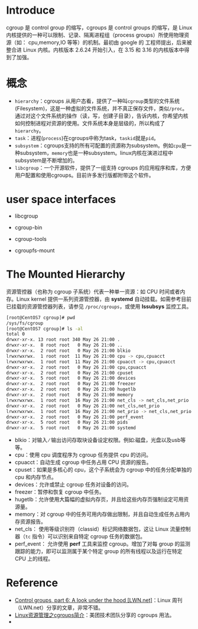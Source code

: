 # Introduce

cgroup 是 control group 的缩写，cgroups 是 control groups 的缩写，是 Linux 内核提供的一种可以限制、记录、隔离进程组（process groups）所使用物理资源（如： cpu,memory,IO 等等）的机制。最初由 google 的  工程师提出，后来被整合进 Linux 内核。内核版本 2.6.24 开始引入，在 3.15 和 3.16 的内核版本中得到了加强。

# 概念

- `hierarchy`：cgroups 从用户态看，提供了一种叫`cgroup`类型的文件系统(Filesystem)，这是一种虚拟的文件系统，并不真正保存文件，类似`/proc`。通过对这个文件系统的操作（读，写，创建子目录），告诉内核，你希望内核如何控制进程对资源的使用。文件系统本身是层级的，所以构成了`hierarchy`。
- `task`：进程(`process`)在cgroups中称为task，`taskid`就是`pid`。
- `subsystem`：cgroups支持的所有可配置的资源称为subsystem。例如`cpu`是一种subsystem，`memory`也是一种subsystem。linux内核在演进过程中subsystem是不断增加的。
- `libcgroup`：一个开源软件，提供了一组支持 cgroups 的应用程序和库，方便用户配置和使用cgroups。目前许多发行版都附带这个软件。

# user space interfaces

- libcgroup

- cgroup-bin

- cgroup-tools

- cgroupfs-mount

# The Mounted Hierarchy

资源管控器（也称为 cgroup 子系统）代表一种单一资源：如 CPU 时间或者内存。Linux kernel 提供一系列资源管控器，由 **systemd** 自动挂载。如需参考目前已挂载的资源管控器列表，请参见 `/proc/cgroups`，或使用 **lssubsys** 监控工具。

```bash
[root@CentOS7 cgroup]# pwd
/sys/fs/cgroup
[root@CentOS7 cgroup]# ls -al
total 0
drwxr-xr-x. 13 root root 340 May 26 21:00 .
drwxr-xr-x.  8 root root   0 May 26 21:00 ..
drwxr-xr-x.  2 root root   0 May 26 21:00 blkio
lrwxrwxrwx.  1 root root  11 May 26 21:00 cpu -> cpu,cpuacct
lrwxrwxrwx.  1 root root  11 May 26 21:00 cpuacct -> cpu,cpuacct
drwxr-xr-x.  2 root root   0 May 26 21:00 cpu,cpuacct
drwxr-xr-x.  2 root root   0 May 26 21:00 cpuset
drwxr-xr-x.  5 root root   0 May 26 21:00 devices
drwxr-xr-x.  2 root root   0 May 26 21:00 freezer
drwxr-xr-x.  2 root root   0 May 26 21:00 hugetlb
drwxr-xr-x.  2 root root   0 May 26 21:00 memory
lrwxrwxrwx.  1 root root  16 May 26 21:00 net_cls -> net_cls,net_prio
drwxr-xr-x.  2 root root   0 May 26 21:00 net_cls,net_prio
lrwxrwxrwx.  1 root root  16 May 26 21:00 net_prio -> net_cls,net_prio
drwxr-xr-x.  2 root root   0 May 26 21:00 perf_event
drwxr-xr-x.  5 root root   0 May 26 21:00 pids
drwxr-xr-x.  5 root root   0 May 26 21:00 systemd
```

- blkio：对输入 ∕ 输出访问存取块设备设定权限。例如:磁盘，光盘以及usb等等。
- cpu：使用 cpu 调度程序为 cgroup 任务提供 cpu 的访问。
- cpuacct：自动生成 cgroup 中任务占用 CPU 资源的报告。
- cpuset：如果是多核心的 cpu，这个子系统会为 cgroup 中的任务分配单独的 cpu 和内存节点。
- devices：允许或禁止 cgroup 任务对设备的访问。
- freezer：暂停和恢复 cgroup 中任务。
- hugetlb：允许使用大篇幅的虚拟内存页，并且给这些内存页强制设定可用资源量。
- memory：对 cgroup 中的任务可用内存做出限制，并且自动生成任务占用内存资源报告。
- net_cls： 使用等级识别符（classid）标记网络数据包，这让 Linux 流量控制器（`tc` 指令）可以识别来自特定 cgroup 任务的数据包。
- perf_event： 允许使用 **perf** 工具来监控 cgroup。增加了对每 group 的监测跟踪的能力，即可以监测属于某个特定 group 的所有线程以及运行在特定 CPU 上的线程。



# Reference

- [Control groups, part 6: A look under the hood [LWN.net]](https://lwn.net/Articles/606925/)：Linux 周刊（LWN.net）分享的文章，非常不错。
- [Linux资源管理之cgroups简介](https://tech.meituan.com/2015/03/31/cgroups.html)：美团技术团队分享的 cgroups 用法。
- 

